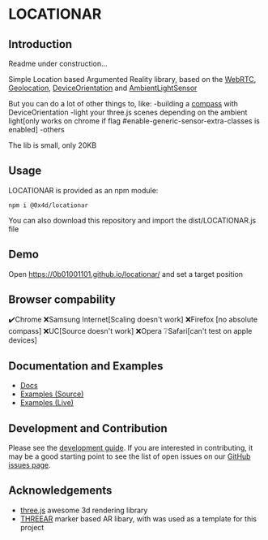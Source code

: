 # LOCATIONAR

## Introduction

Readme under construction...

Simple Location based Argumented Reality library, based on the [WebRTC](https://developer.mozilla.org/en-US/docs/Web/API/WebRTC_API), [Geolocation](https://developer.mozilla.org/en-US/docs/Web/API/Geolocation_API), [DeviceOrientation](https://developer.mozilla.org/en-US/docs/Web/API/Detecting_device_orientation) and [AmbientLightSensor](https://developer.mozilla.org/en-US/docs/Web/API/AmbientLightSensor)

But you can do a lot of other things to, like:
-building a [compass](https://0b01001101.github.io/locationar/examples/compass.html) with DeviceOrientation
-light your three.js scenes depending on the ambient light[only works on chrome if flag #enable-generic-sensor-extra-classes is enabled]
-others

The lib is small, only 20KB

## Usage

LOCATIONAR is provided as an npm module:

```
npm i @0x4d/locationar
```

You can also download this repository and import the dist/LOCATIONAR.js file

## Demo

Open https://0b01001101.github.io/locationar/ and set a target position

## Browser compability

✔️Chrome
❌Samsung Internet[Scaling doesn't work]
❌Firefox [no absolute compass]
❌UC[Source doesn't work]
❌Opera
❔Safari[can't test on apple devices]

## Documentation and Examples

- [Docs](https://0b01001101.github.io/locationar/docs)
- [Examples (Source)](https://github.com/0b01001101/locationar)
- [Examples (Live)](https://0b01001101.github.io/locationar/)

## Development and Contribution

Please see the [development guide](./DEVELOPMENT.md). If you are interested in contributing, it may be a good starting point to see the list of open issues on our [GitHub issues page](https://github.com/JamesMilnerUK/THREEAR/issues).

## Acknowledgements

- [three.js](https://github.com/mrdoob/three.js/) awesome 3d rendering library
- [THREEAR](https://github.com/JamesMilnerUK/THREEAR) marker based AR libary, with was used as a template for this project
